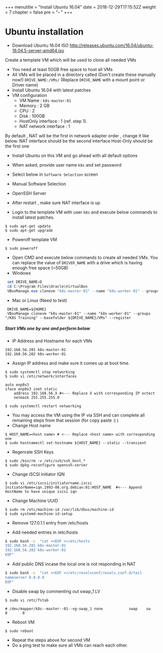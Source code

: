 +++
menutitle = "Install Ubuntu 16.04"
date = 2018-12-29T17:15:52Z
weight = 7
chapter = false
pre = "<b>- </b>"
+++

# Ubuntu installation

* Download Ubuntu 16.04 ISO
http://releases.ubuntu.com/16.04/ubuntu-16.04.5-server-amd64.iso

Create a template VM which will be used to clone all needed VMs

- You need at least 50GB free space to host all VMs
- All VMs will be placed in a directory called (Don't create these manually now!)
 `DRIVE_NAME:/VMs/` (Replace `DRIVE_NAME` with a mount point or Driver name)
- Install Ubuntu 16.04 with latest patches
- VM configuration  
    - VM Name : `k8s-master-01`
    - Memory  : 2 GB
    - CPU     : 2
    - Disk    : 100GB
    - HostOnly interface    : 1 (ref. step 1).
    - NAT network interface : 1

By default , NAT will be the first in network adapter order , change it like below.
NAT interface should be the second interface
Host-Only should be the first one

- Install Ubuntu on this VM and go ahead with all default options
 - When asked, provide user name `k8s` and set password
 - Select below in `Software Selection` screen
  - Manual Software Selection
  - OpenSSH Server

- After restart , make sure NAT interface is up
- Login to the template VM with user `k8s` and execute below commands to install latest patches.
```shell
$ sudo apt-get update
$ sudo apt-get upgrade
```
- Poweroff template VM
```shell
$ sudo poweroff
```
- Open CMD and execute below commands to create all needed VMs.
  You can replace the value of `DRIVER_NAME` with a drive which is having enough free space (~50GB)
- Windows
```PowerShell
 set DRIVE_NAME=D
 cd C:\Program Files\Oracle\VirtualBox
 VBoxManage.exe clonevm "k8s-master-01" --name "k8s-worker-01" --groups "/K8S Training" --basefolder "%DRIVE_NAME%:\VMs" --register
```

- Mac or Linux (Need to test)
```shell
 DRIVE_NAME=${HOME}
 VBoxManage clonevm "k8s-master-01" --name "k8s-worker-01" --groups "/K8S Training" --basefolder ${DRIVE_NAME}/VMs" --register
```

##### Start VMs one by one and perform below

- IP Address and Hostname for each VMs
```console
192.168.56.201 k8s-master-01
192.168.56.202 k8s-worker-01
```

- Assign IP address and make sure it comes up at boot time.
```shell
$ sudo systemctl stop networking
$ sudo vi /etc/network/interfaces
```
```properties
auto enp0s3
iface enp0s3 inet static
    address 192.168.56.X #<--- Replace X with corresponding IP octect
    netmask 255.255.255.0
```
```shell
$ sudo systemctl restart networking
```

- You may access the VM using the IP via SSH and can complete all remaining steps from that session (for copy paste :) )
- Change Host name
```shell
$ HOST_NAME=<host name> # <--- Replace <host name> with corresponding one
$ sudo hostnamectl set-hostname ${HOST_NAME} --static --transient
```
- Regenrate SSH Keys
```shell
$ sudo /bin/rm -v /etc/ssh/ssh_host_*
$ sudo dpkg-reconfigure openssh-server
```
- Change iSCSI initiator IQN
```shell
$ sudo vi /etc/iscsi/initiatorname.iscsi
InitiatorName=iqn.1993-08.org.debian:01:HOST_NAME  #<--- Append HostName to have unique iscsi iqn
```  
- Change Machine UUID
```shell
$ sudo rm /etc/machine-id /var/lib/dbus/machine-id
$ sudo systemd-machine-id-setup
```

- Remove 127.0.1.1 entry from /etc/hosts

- Add needed entries in /etc/hosts
```bash
$ sudo bash -c  "cat <<EOF >>/etc/hosts
192.168.56.201 k8s-master-01
192.168.56.202 k8s-worker-01
EOF"
```

- Add public DNS incase the local one is not responding in NAT
```bash
$ sudo bash -c  "cat <<EOF >>/etc/resolvconf/resolv.conf.d/tail
nameserver 8.8.8.8
EOF"
```

- Disable swap by commenting out swap_1 LV
```shell
$ sudo vi /etc/fstab
```
```
# /dev/mapper/k8s--master--01--vg-swap_1 none            swap    sw              0       0
```

- Reboot VM
```shell
$ sudo reboot
```

- Repeat the steps above for second VM
- Do a ping test to make sure all VMs can reach each other.
